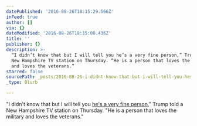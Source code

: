 ```yaml
---
datePublished: '2016-08-26T18:15:29.566Z'
inFeed: true
author: []
via: {}
dateModified: '2016-08-26T18:15:08.436Z'
title: ''
publisher: {}
description: >-
  “I didn’t know that but I will tell you he’s a very fine person,” Trump told a
  New Hampshire TV station on Thursday. “He is a person that loves the military
  and loves the veterans.”
starred: false
sourcePath: _posts/2016-08-26-i-didnt-know-that-but-i-will-tell-you-hes-a-very-fine-per.md
_type: Blurb

---
```

"I didn't know that but I will tell you [he's a very fine person][0]," Trump told a New Hampshire TV station on Thursday. "He is a person that loves the military and loves the veterans."

[0]: http://www.nh1.com/news/trump-tells-nh1-news-he-didn-t-seek-to-pay-to-play-with-clinton-foundation-donation/